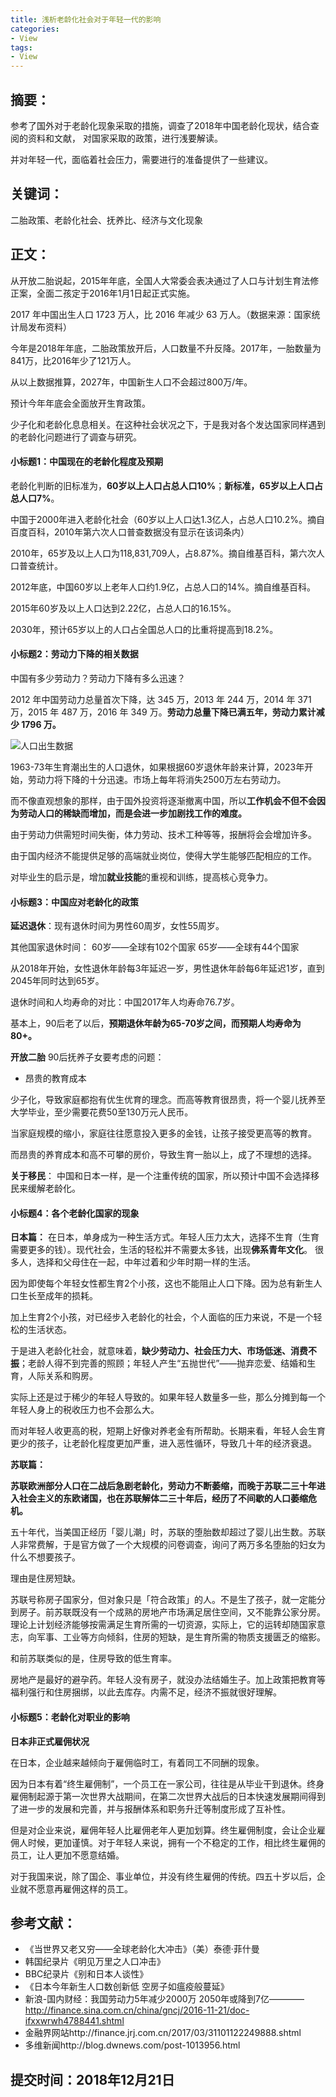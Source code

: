 ```yaml
---
title: 浅析老龄化社会对于年轻一代的影响
categories:
- View
tags:
- View
---
```


## **摘要**：
参考了国外对于老龄化现象采取的措施，调查了2018年中国老龄化现状，结合查阅的资料和文献，
对国家采取的政策，进行浅要解读。

并对年轻一代，面临着社会压力，需要进行的准备提供了一些建议。

## **关键词**：
二胎政策、老龄化社会、抚养比、经济与文化现象

## **正文**：
  从开放二胎说起，2015年年底，全国人大常委会表决通过了人口与计划生育法修正案，全面二孩定于2016年1月1日起正式实施。

2017 年中国出生人口 1723 万人，比 2016 年减少 63 万人。（数据来源：国家统计局发布资料）

今年是2018年年底，二胎政策放开后，人口数量不升反降。2017年，一胎数量为841万，比2016年少了121万人。

从以上数据推算，2027年，中国新生人口不会超过800万/年。

预计今年年底会全面放开生育政策。

少子化和老龄化息息相关。在这种社会状况之下，于是我对各个发达国家同样遇到的老龄化问题进行了调查与研究。

#### 小标题1：**中国现在的老龄化程度及预期**
老龄化判断的旧标准为，**60岁以上人口占总人口10%**；**新标准，65岁以上人口占总人口7%**。

中国于2000年进入老龄化社会（60岁以上人口达1.3亿人，占总人口10.2%。摘自百度百科，2010年第六次人口普查数据没有显示在该词条内）

2010年，65岁及以上人口为118,831,709人，占8.87%。摘自维基百科，第六次人口普查统计。

2012年底，中国60岁以上老年人口约1.9亿，占总人口的14%。摘自维基百科。

2015年60岁及以上人口达到2.22亿，占总人口的16.15%。

2030年，预计65岁以上的人口占全国总人口的比重将提高到18.2%。

#### 小标题2：**劳动力下降的相关数据**

中国有多少劳动力？劳动力下降有多么迅速？

2012 年中国劳动力总量首次下降，达 345 万，2013 年 244 万，2014 年 371 万，2015 年 487 万，2016 年 349 万。**劳动力总量下降已满五年，劳动力累计减少 1796 万。**

![人口出生数据](https://raw.githubusercontent.com/Whale3070/Whale3070.github.io/master/images/12-27/%E4%BA%BA%E5%8F%A3%E5%87%BA%E7%94%9F%E6%95%B0%E6%8D%AE.jpg)

1963-73年生育潮出生的人口退休，如果根据60岁退休年龄来计算，2023年开始，劳动力将下降的十分迅速。市场上每年将消失2500万左右劳动力。

而不像直观想象的那样，由于国外投资将逐渐撤离中国，所以**工作机会不但不会因为劳动人口的稀缺而增加，而是会进一步加剧找工作的难度。**

由于劳动力供需短时间失衡，体力劳动、技术工种等等，报酬将会会增加许多。

由于国内经济不能提供足够的高端就业岗位，使得大学生能够匹配相应的工作。

对毕业生的启示是，增加**就业技能**的重视和训练，提高核心竞争力。

#### 小标题3：**中国应对老龄化的政策**

**延迟退休**：现有退休时间为男性60周岁，女性55周岁。

其他国家退休时间：
60岁——全球有102个国家
65岁——全球有44个国家

从2018年开始，女性退休年龄每3年延迟一岁，男性退休年龄每6年延迟1岁，直到2045年同时达到65岁。

退休时间和人均寿命的对比：中国2017年人均寿命76.7岁。

基本上，90后老了以后，**预期退休年龄为65-70岁之间，而预期人均寿命为80+。**

**开放二胎**
90后抚养子女要考虑的问题：
  
- 昂贵的教育成本

少子化，导致家庭都抱有优生优育的理念。而高等教育很昂贵，将一个婴儿抚养至大学毕业，至少需要花费50至130万元人民币。

当家庭规模的缩小，家庭往往愿意投入更多的金钱，让孩子接受更高等的教育。

而昂贵的养育成本和高不可攀的房价，导致生育一胎以上，成了不理想的选择。

**关于移民**：
中国和日本一样，是一个注重传统的国家，所以预计中国不会选择移民来缓解老龄化。

#### 小标题4：**各个老龄化国家的现象**

**日本篇：**
在日本，单身成为一种生活方式。年轻人压力太大，选择不生育（生育需要更多的钱）。现代社会，生活的轻松并不需要太多钱，出现**佛系青年文化**。
很多人，选择和父母住在一起，中年过着和少年时期一样的生活。

因为即使每个年轻女性都生育2个小孩，这也不能阻止人口下降。因为总有新生人口生长至成年的损耗。

加上生育2个小孩，对已经步入老龄化的社会，个人面临的压力来说，不是一个轻松的生活状态。

于是进入老龄化社会，就意味着，**缺少劳动力、社会压力大、市场低迷、消费不振**；老龄人得不到完善的照顾；年轻人产生“五抛世代”——抛弃恋爱、结婚和生育，人际关系和购房。

实际上还是过于稀少的年轻人导致的。如果年轻人数量多一些，那么分摊到每一个年轻人身上的税收压力也不会那么大。

而对年轻人收更高的税，短期上好像对养老金有所帮助。长期来看，年轻人会生育更少的孩子，让老龄化程度更加严重，进入恶性循环，导致几十年的经济衰退。

**苏联篇：**

**苏联欧洲部分人口在二战后急剧老龄化，劳动力不断萎缩，而晚于苏联二三十年进入社会主义的东欧诸国，也在苏联解体二三十年后，经历了不间歇的人口萎缩危机。**

五十年代，当美国正经历「婴儿潮」时，苏联的堕胎数却超过了婴儿出生数。苏联人非常费解，于是官方做了一个大规模的问卷调查，询问了两万多名堕胎的妇女为什么不想要孩子。

理由是住房短缺。

苏联号称房子国家分，但对象只是「符合政策」的人。不是生了孩子，就一定能分到房子。前苏联既没有一个成熟的房地产市场满足居住空间，又不能靠公家分房。理论上计划经济能够按需满足生育所需的一切资源，实际上，它的运转却随国家意志，向军事、工业等方向倾斜，住房的短缺，是生育所需的物质支援匮乏的缩影。

和前苏联类似的是，住房导致的低生育率。

房地产是最好的避孕药。年轻人没有房子，就没办法结婚生子。加上政策把教育等福利强行和住房捆绑，以此去库存。内需不足，经济不振就很好理解。

#### 小标题5：老龄化对职业的影响

**日本非正式雇佣状况**

在日本，企业越来越倾向于雇佣临时工，有着同工不同酬的现象。

因为日本有着“终生雇佣制”，一个员工在一家公司，往往是从毕业干到退休。终身雇佣制起源于第一次世界大战期间，在第二次世界大战后的日本快速发展期间得到了进一步的发展和完善，并与报酬体系和职务升迁等制度形成了互补性。

但是对企业来说，雇佣年轻人比雇佣老年人更加划算。终生雇佣制度，会让企业雇佣人时候，更加谨慎。对于年轻人来说，拥有一个不稳定的工作，相比终生雇佣的员工，让人更加不愿意结婚。

对于我国来说，除了国企、事业单位，并没有终生雇佣的传统。四五十岁以后，企业就不愿意再雇佣这样的员工。

## 参考文献：
* 《当世界又老又穷——全球老龄化大冲击》（美）泰德·菲什曼
 *  韩国纪录片《明见万里之人口冲击》
*   BBC纪录片《别和日本人谈性》
*   《日本今年新生人口数创新低 空房子如瘟疫般蔓延》
* 新浪-国内财经：我国劳动力5年减少2000万 2050年或降到7亿————http://finance.sina.com.cn/china/gncj/2016-11-21/doc-ifxxwrwh4788441.shtml
* 金融界网站http://finance.jrj.com.cn/2017/03/31101122249888.shtml
* 多维新闻http://blog.dwnews.com/post-1013956.html
## 提交时间：2018年12月21日





